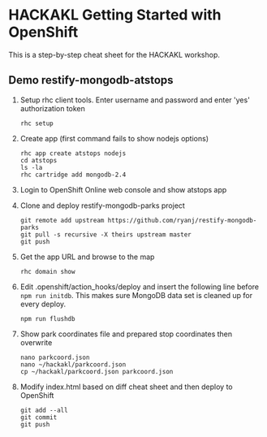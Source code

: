 HACKAKL Getting Started with OpenShift
====================

This is a step-by-step cheat sheet for the HACKAKL workshop.

Demo restify-mongodb-atstops
---------------------

1. Setup rhc client tools. Enter username and password and enter 'yes' authorization token

    ```
    rhc setup
    ```

2. Create app (first command fails to show nodejs options)

    ```
    rhc app create atstops nodejs  
    cd atstops  
    ls -la  
    rhc cartridge add mongodb-2.4
    ```   
    
3. Login to OpenShift Online web console and show atstops app

4. Clone and deploy restify-mongodb-parks project

    ```
    git remote add upstream https://github.com/ryanj/restify-mongodb-parks  
    git pull -s recursive -X theirs upstream master  
    git push  
    ```   
   
5. Get the app URL and browse to the map 

    ```
    rhc domain show
    ```

6. Edit .openshift/action_hooks/deploy and insert the following line before `npm run initdb`. This makes sure MongoDB data set is cleaned up for every deploy.

    ```
    npm run flushdb
    ```
   
7. Show park coordinates file and prepared stop coordinates then overwrite

    ```
    nano parkcoord.json  
    nano ~/hackakl/parkcoord.json  
    cp ~/hackakl/parkcoord.json parkcoord.json
    ```
   
8. Modify index.html based on diff cheat sheet and then deploy to OpenShift

    ```
    git add --all  
    git commit  
    git push
    ```